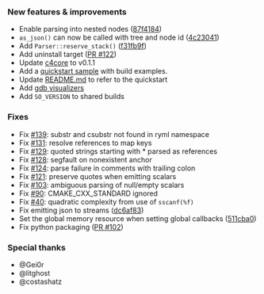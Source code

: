 ### New features & improvements
- Enable parsing into nested nodes ([87f4184](https://github.com/biojppm/rapidyaml/commit/87f4184))
- `as_json()` can now be called with tree and node id ([4c23041](https://github.com/biojppm/rapidyaml/commit/4c23041))
- Add `Parser::reserve_stack()` ([f31fb9f](https://github.com/biojppm/rapidyaml/commit/f31fb9f))
- Add uninstall target ([PR #122](https://github.com/biojppm/rapidyaml/pull/122))
- Update [c4core](https://github.com/biojppm/c4core) to v0.1.1
- Add a [quickstart sample](samples/quickstart.cpp) with build examples.
- Update [README.md](README.md) to refer to the quickstart
- Add [gdb visualizers](src/ryml-gdbtypes.py)
- Add `SO_VERSION` to shared builds

### Fixes
- Fix [#139](https://github.com/biojppm/rapidyaml/issues/139): substr and csubstr not found in ryml namespace
- Fix [#131](https://github.com/biojppm/rapidyaml/issues/131): resolve references to map keys
- Fix [#129](https://github.com/biojppm/rapidyaml/issues/129): quoted strings starting with * parsed as references
- Fix [#128](https://github.com/biojppm/rapidyaml/issues/128): segfault on nonexistent anchor
- Fix [#124](https://github.com/biojppm/rapidyaml/issues/124): parse failure in comments with trailing colon
- Fix [#121](https://github.com/biojppm/rapidyaml/issues/121): preserve quotes when emitting scalars
- Fix [#103](https://github.com/biojppm/rapidyaml/issues/103): ambiguous parsing of null/empty scalars
- Fix [#90](https://github.com/biojppm/rapidyaml/issues/90): CMAKE_CXX_STANDARD ignored
- Fix [#40](https://github.com/biojppm/rapidyaml/issues/40): quadratic complexity from use of `sscanf(%f)`
- Fix emitting json to streams ([dc6af83](https://github.com/biojppm/rapidyaml/commit/dc6af83))
- Set the global memory resource when setting global callbacks ([511cba0](https://github.com/biojppm/rapidyaml/commit/511cba0))
- Fix python packaging ([PR #102](https://github.com/biojppm/rapidyaml/pull/102))

### Special thanks
- @Gei0r
- @litghost
- @costashatz
